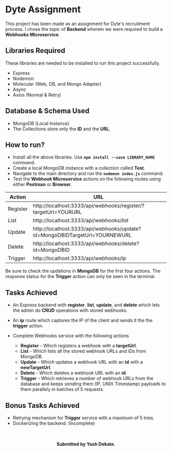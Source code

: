 # Dyte Assignment

This project has been made as an assignment for Dyte's recruitment process. I chose the topic of **Backend** wherein we were required to build a **Webhooks Microservice**.

## Libraries Required

These libraries are needed to be installed to run this project successfully.

* Express
* Nodemon
* Molecular (Web, DB, and Mongo Adapter)
* Async
* Axios (Normal & Retry)

## Database & Schema Used

* MongoDB (Local Instance)
* The Collections store only the **ID** and the **URL**.

## How to run?

* Install all the above libraries. Use **``npm install --save LIBRARY_NAME``** command.
* Create a local MongoDB instance with a collection called **Test**.
* Navigate to the main directory and run the **```nodemon index.js```** command.
* Test the **Webhook Microservice** actions on the following routes using either **Postman** or **Browser**.


Action  | URL
------------- | -------------
Register  | http://localhost:3333/api/webhooks/register/?targetUrl=YOURURL
List  | http://localhost:3333/api/webhooks/list
Update | http://localhost:3333/api/webhooks/update?id=MongoDBIDTargetUrl=YOURNEWURL
Delete | http://localhost:3333/api/webhooks/delete?id=MongoDBID
Trigger | http://localhost:3333/api/webhooks/ip


Be sure to check the updations in **MongoDB** for the first four actions. The response status for the **Trigger** action can only be seen in the terminal.

## Tasks Achieved

* An Express backend with **register**, **list**, **update**, and **delete** which lets the admin do **CRUD** operations with stored webhooks.
* An **ip** route which captures the IP of the client and sends it the the **trigger** action.
* Complete Webhooks service with the following actions

  * **Register** - Which registers a webhook with a **targetUrl**.
  * **List** - Which lists all the stored webhook URLs and IDs from MongoDB.
  * **Update** - Which updates a webhook URL with an **id** with a **newTargetUrl**.
  * **Delete** - Which deletes a webhook URL with an **id**.
  * **Trigger** - Which retrieves a number of webhook URLs from the database and keeps sending them (IP, UNIX Timestamp) payloads to them parallely in batches of 5 requests.
  
## Bonus Tasks Achieved

* Retrying mechanism for **Trigger** service with a maximum of 5 tries.
* Dockerizing the backend. (Incomplete)

<p align="center">
<br> <br>
<b>Submitted by Yash Dekate.</b>
<p>
